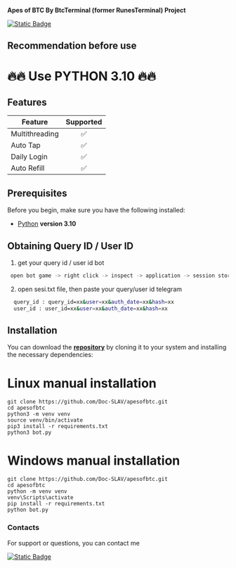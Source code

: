 **Apes of BTC By BtcTerminal (former RunesTerminal) Project**


[![Static Badge](https://img.shields.io/badge/Telegram-Bot%20Link-Link?style=for-the-badge&logo=Telegram&logoColor=white&logoSize=auto&color=blue)](https://t.me/ApesofBTCbot/start?startapp=kentId1091505526)

## Recommendation before use

# 🔥🔥 Use PYTHON 3.10 🔥🔥

## Features  
| Feature                                                   | Supported |
|-----------------------------------------------------------|:---------:|
| Multithreading                                            |     ✅     |
| Auto Tap                                                  |     ✅     |
| Daily Login                                               |     ✅     |
| Auto Refill                                               |     ✅     |


## Prerequisites
Before you begin, make sure you have the following installed:
- [Python](https://www.python.org/downloads/) **version 3.10**

## Obtaining Query ID / User ID
1. get your query id / user id bot
 ```bash
  open bot game -> right click -> inspect -> application -> session storage -> tgwebapp -> query_id / user_id
```

2. open sesi.txt file, then paste your query/user id telegram

```bash
  query_id : query_id=xx&user=xx&auth_date=xx&hash=xx
  user_id : user_id=xx&user=xx&auth_date=xx&hash=xx
```

## Installation
You can download the [**repository**](https://github.com/Doc-SLAV/apesofbtc/archive/refs/heads/main.zip) by cloning it to your system and installing the necessary dependencies:

# Linux manual installation
```shell
git clone https://github.com/Doc-SLAV/apesofbtc.git
cd apesofbtc
python3 -m venv venv
source venv/bin/activate
pip3 install -r requirements.txt
python3 bot.py
```


# Windows manual installation
```shell
git clone https://github.com/Doc-SLAV/apesofbtc.git
cd apesofbtc
python -m venv venv
venv\Scripts\activate
pip install -r requirements.txt
python bot.py
```


### Contacts

For support or questions, you can contact me

[![Static Badge](https://img.shields.io/badge/Telegram-Channel-Link?style=for-the-badge&logo=Telegram&logoColor=white&logoSize=auto&color=blue)](https://t.me/zxcvbnmasdfghjklqwertyuiop_12345)
